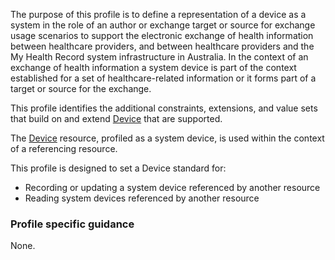 The purpose of this profile is to define a representation of a device as a system in the role of an author or exchange target or source for exchange usage scenarios to support the electronic exchange of health information between healthcare providers, and between healthcare providers and the My Health Record system infrastructure in Australia.
In the context of an exchange of health information a system device is part of the context established for a set of healthcare-related information or it forms part of a target or source for the exchange.

This profile identifies the additional constraints, extensions, and value sets that build on and extend [Device](http://hl7.org/fhir/R4/device.html) that are supported. 

The [Device](http://hl7.org/fhir/R4/device.html) resource, profiled as a system device, is used within the context of a referencing resource. 

This profile is designed to set a Device standard for:
* Recording or updating a system device referenced by another resource
* Reading system devices referenced by another resource


### Profile specific guidance
None.